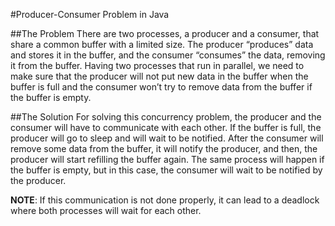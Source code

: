 #Producer-Consumer Problem in Java

##The Problem
There are two processes, a producer and a consumer, that share a common buffer with a limited size. The producer “produces” data and stores it in the buffer, and the consumer “consumes” the data, removing it from the buffer. Having two processes that run in parallel, we need to make sure that the producer will not put new data in the buffer when the buffer is full and the consumer won’t try to remove data from the buffer if the buffer is empty.

##The Solution
For solving this concurrency problem, the producer and the consumer will have to communicate with each other. If the buffer is full, the producer will go to sleep and will wait to be notified. After the consumer will remove some data from the buffer, it will notify the producer, and then, the producer will start refilling the buffer again. The same process will happen if the buffer is empty, but in this case, the consumer will wait to be notified by the producer.

**NOTE**: If this communication is not done properly, it can lead to a deadlock where both processes will wait for each other.